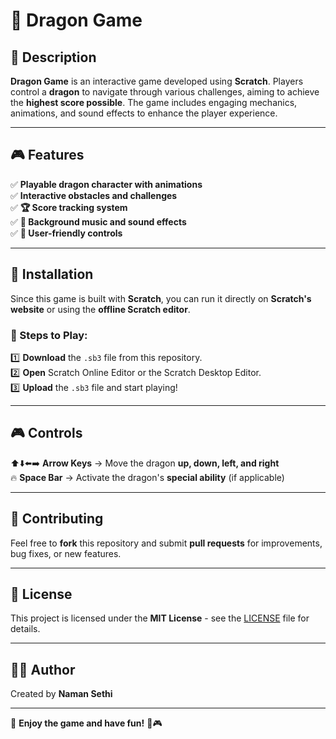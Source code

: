 # 🐉 Dragon Game

## 📝 Description  

**Dragon Game** is an interactive game developed using **Scratch**. Players control a **dragon** to navigate through various challenges, aiming to achieve the **highest score possible**. The game includes engaging mechanics, animations, and sound effects to enhance the player experience.  

---

## 🎮 Features  

✅ **Playable dragon character with animations**  
✅ **Interactive obstacles and challenges**  
✅ **🏆 Score tracking system**  
✅ **🎵 Background music and sound effects**  
✅ **🎯 User-friendly controls**  

---

## 🔧 Installation  

Since this game is built with **Scratch**, you can run it directly on **Scratch's website** or using the **offline Scratch editor**.  

### 📌 Steps to Play:  
1️⃣ **Download** the `.sb3` file from this repository.  
2️⃣ **Open** Scratch Online Editor or the Scratch Desktop Editor.  
3️⃣ **Upload** the `.sb3` file and start playing!  

---

## 🎮 Controls  

⬆️⬇️⬅️➡️ **Arrow Keys** → Move the dragon **up, down, left, and right**  
🔥 **Space Bar** → Activate the dragon's **special ability** (if applicable)  

---

## 🤝 Contributing  

Feel free to **fork** this repository and submit **pull requests** for improvements, bug fixes, or new features.  

---

## 📜 License  

This project is licensed under the **MIT License** - see the [LICENSE](LICENSE) file for details.  

---

## 👨‍💻 Author  

Created by **Naman Sethi** 

---

🚀 **Enjoy the game and have fun!** 🐉🎮  
